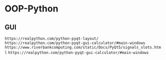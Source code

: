 # OOP-Python
 
## GUI
`https://realpython.com/python-pyqt-layout/`
`https://realpython.com/python-pyqt-gui-calculator/#main-windows`
`https://www.riverbankcomputing.com/static/Docs/PyQt5/signals_slots.html`
`https://realpython.com/python-pyqt-gui-calculator/#main-windows`